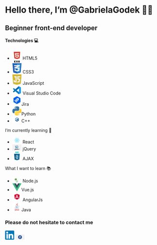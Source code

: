 # Hello there, I’m @GabrielaGodek 🖐🏻

## Beginner front-end developer 

#### Technologies 💻
- <img src="images/html.png" width="30"> HTML5  
- <img src="images/css.png" width="30"> CSS3  
- <img src="images/js.png" width="30"> JavaScript  
- <img src="images/vsc.png" width="30"> Visual Studio Code 
- <img src="images/jira.png" width="30">Jira  
- <img src="images/python.png" width="30">Python  
- <img src="images/cpp.png" width="30">C++  

I’m currently learning 📝
- <img src="images/react.png" width="30"> React  
- <img src="images/jquery.png" width="30"> jQuery  
- <img src="images/ajax.png" width="30"> AJAX

What I want to learn 📚
- <img src="images/node.png" width="30"> Node.js
- <img src="images/vue.png" width="30">Vue.js
- <img src="images/angular.png" width="30"> AngularJs
- <img src="images/java.png" width="30">Java



### Please do not hesitate to contact me
<a href="https://www.linkedin.com/in/gabrielagodek/" ><img src="images/linkedin.png" width="30" ></a>
<a href="https://www.facebook.com/G0Gabis" ><img src="images/facebook.png" width="30" ></a>




